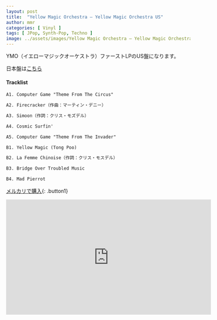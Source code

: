 ```yaml
---
layout: post
title:  "Yellow Magic Orchestra – Yellow Magic Orchestra US"
author: mmr
categories: [ Vinyl ]
tags: [ JPop, Synth-Pop, Techno ]
image: ../assets/images/Yellow Magic Orchestra – Yellow Magic Orchestra US.jpg
---
```


YMO（イエローマジックオーケストラ）ファーストLPのUS盤になります。

日本盤は[こちら](https://monumental-movement.jp/Yellow-Magic-Orchestra-Yellow-Magic-Orchestra/)

#### Tracklist
```md
A1. Computer Game "Theme From The Circus"

A2. Firecracker（作曲：マーティン・デニー）

A3. Simoon（作詞：クリス・モズデル）

A4. Cosmic Surfin'

A5. Computer Game "Theme From The Invader"

B1. Yellow Magic (Tong Poo)

B2. La Femme Chinoise（作詞：クリス・モスデル）

B3. Bridge Over Troubled Music

B4. Mad Pierrot
```

[メルカリで購入](https://jp.mercari.com/item/m43230673648?afid=6142608987){: .button1}

<iframe width="560" height="315" src="https://www.youtube.com/embed/01rpPco3L8A?si=YKwjRqhscpgvbl9s" title="YouTube video player" frameborder="0" allow="accelerometer; autoplay; clipboard-write; encrypted-media; gyroscope; picture-in-picture; web-share" referrerpolicy="strict-origin-when-cross-origin" allowfullscreen></iframe>